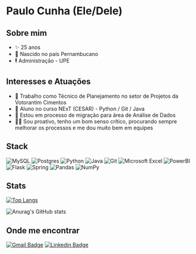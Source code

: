 # Paulo Cunha (Ele/Dele)

## Sobre mim
- ✨ 25 anos
- 🌈 Nascido no país Pernambucano
- 🕴️ Administração - UPE

## Interesses e Atuações
- 🔭 Trabalho como Técnico de Planejamento no setor de Projetos da Votorantim Cimentos
- 🌱 Aluno no curso NExT (CESAR) - Python / Git / Java
- 🥅 Estou em processo de migração para área de Análise de Dados
- 🏳️‍🌈 Sou proativo, tenho um bom senso crítico, procurando sempre melhorar os processos e me dou muito bem em equipes

## Stack
  ![MySQL](https://img.shields.io/badge/mysql-%2300f.svg?style=for-the-badge&logo=mysql&logoColor=white)
  ![Postgres](https://img.shields.io/badge/PostgreSQL-316192?style=for-the-badge&logo=postgresql&logoColor=white)
  ![Python](https://img.shields.io/badge/python-3670A0?style=for-the-badge&logo=python&logoColor=ffdd54)
  ![Java](https://img.shields.io/badge/java-%23ED8B00.svg?style=for-the-badge&logo=java&logoColor=white)
  ![Git](https://img.shields.io/badge/git-%23F05033.svg?style=for-the-badge&logo=git&logoColor=white)
  ![Microsoft Excel](https://img.shields.io/badge/Microsoft_Excel-217346?style=for-the-badge&logo=microsoft-excel&logoColor=white)
  ![PowerBI](https://img.shields.io/badge/PowerBI-F2C811?style=for-the-badge&logo=Power%20BI&logoColor=white)
  ![Flask](https://img.shields.io/badge/flask-%23000.svg?style=for-the-badge&logo=flask&logoColor=white)
  ![Spring](https://img.shields.io/badge/spring-%236DB33F.svg?style=for-the-badge&logo=spring&logoColor=white)
  ![Pandas](https://img.shields.io/badge/pandas-%23150458.svg?style=for-the-badge&logo=pandas&logoColor=white)
  ![NumPy](https://img.shields.io/badge/numpy-%23013243.svg?style=for-the-badge&logo=numpy&logoColor=white)

## Stats
[![Top Langs](https://github-readme-stats.vercel.app/api/top-langs/?username=PauloCunha4741&langs_count=5&theme=radical)](https://github.com/anuraghazra/github-readme-stats)

![Anurag's GitHub stats](https://github-readme-stats.vercel.app/api?username=PauloCunha4741&show_icons=true&theme=radical)

## Onde me encontrar
[![Gmail Badge](https://img.shields.io/badge/-cunhapaulo4741@gmail.com-c14438?style=flat-square&logo=Gmail&logoColor=white&link=mailto:cunhapaulo4741@gmail.com)](mailto:unhapaulo4741@gmail.com) 
[![Linkedin Badge](https://img.shields.io/badge/-PauloCunha-blue?style=flat-square&logo=Linkedin&logoColor=white&link=https://www.linkedin.com/in/paulo-correia-albuquerque-cunha/)](https://www.linkedin.com/in/paulo-correia-albuquerque-cunha/)
